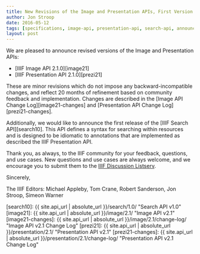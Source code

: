```yaml
---
title: New Revisions of the Image and Presentation APIs, First Version of Search API Released
author: Jon Stroop
date: 2016-05-12
tags: [specifications, image-api, presentation-api, search-api, announcements]
layout: post
---
```


We are pleased to announce revised versions of the Image and Presentation APIs:

 * [IIIF Image API 2.1.0][image21]
 * [IIIF Presentation API 2.1.0][prezi21]

These are minor revisions which do not impose any backward-incompatible changes, and reflect 20 months of refinement based on community feedback and implementation. Changes are described in the [Image API Change Log][image21-changes] and [Presentation API Change Log][prezi21-changes].

Additionally, we would like to announce the first release of the [IIIF Search API][search10]. This API defines a syntax for searching within resources and is designed to be idiomatic to annotations that are implemented as described the IIIF Presentation API.

Thank you, as always, to the IIIF community for your feedback, questions, and use cases. New questions and use cases are always welcome, and we encourage you to submit them to the [IIIF Discussion Listserv](mailto:iiif-discuss@googlegroups.com).

Sincerely,

The IIIF Editors:
Michael Appleby,
Tom Crane,
Robert Sanderson,
Jon Stroop,
Simeon Warner

[search10]: {{ site.api_url | absolute_url }}/search/1.0/ "Search API v1.0"
[image21]: {{ site.api_url | absolute_url }}/image/2.1/ "Image API v2.1"
[image21-changes]: {{ site.api_url | absolute_url }}/image/2.1/change-log/ "Image API v2.1 Change Log"
[prezi21]: {{ site.api_url | absolute_url }}/presentation/2.1/ "Presentation API v2.1"
[prezi21-changes]: {{ site.api_url | absolute_url }}/presentation/2.1/change-log/ "Presentation API v2.1 Change Log"
